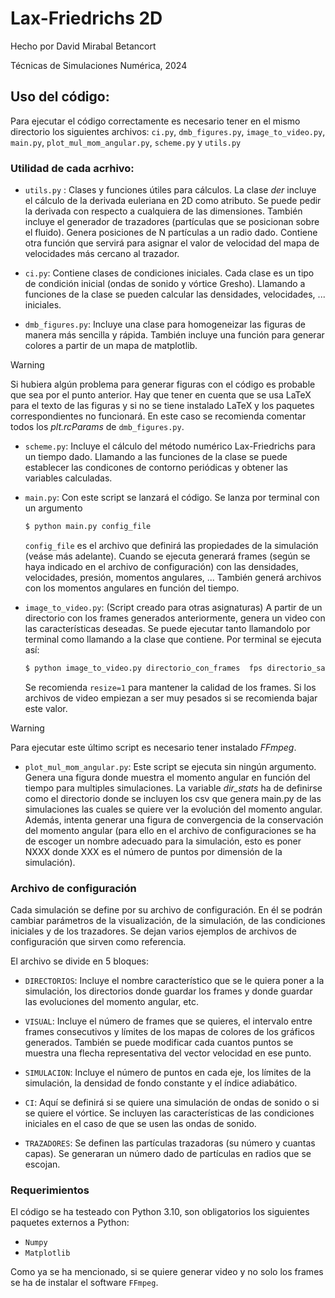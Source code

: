 # Lax-Friedrichs 2D

Hecho por David Mirabal Betancort

Técnicas de Simulaciones Numérica, 2024

## Uso del código:

Para ejecutar el código correctamente es necesario tener en el mismo directorio los siguientes archivos: `ci.py`, `dmb_figures.py`, `image_to_video.py`, `main.py`, `plot_mul_mom_angular.py`, `scheme.py` y `utils.py`

### Utilidad de cada acrhivo:

* `utils.py` : Clases y funciones útiles para cálculos. La clase *der* incluye el cálculo de la derivada euleriana en 2D como atributo. Se puede pedir la derivada con respecto a cualquiera de las dimensiones. También incluye el generador de trazadores (partículas que se posicionan sobre el fluido). Genera posiciones de N partículas a un radio dado. Contiene otra función que servirá para asignar el valor de velocidad del mapa de velocidades más cercano al trazador.

* `ci.py`: Contiene clases de condiciones iniciales. Cada clase es un tipo de condición inicial (ondas de sonido y vórtice Gresho). Llamando a funciones de la clase se pueden calcular las densidades, velocidades, ... iniciales.

* `dmb_figures.py`: Incluye una clase para homogeneizar las figuras de manera más sencilla y rápida. También incluye una función para generar colores a partir de un mapa de matplotlib.

> [!WARNING]
> Si hubiera algún problema para generar figuras con el código es probable que sea por el punto anterior. Hay que tener en cuenta que se usa LaTeX para el texto de las figuras y si no se tiene instalado LaTeX y los paquetes correspondientes no funcionará. En este caso se recomienda comentar todos los *plt.rcParams* de `dmb_figures.py`.

* `scheme.py`: Incluye el cálculo del método numérico Lax-Friedrichs para un tiempo dado. Llamando a las funciones de la clase se puede establecer las condicones de contorno periódicas y obtener las variables calculadas.

* `main.py`: Con este script se lanzará el código. Se lanza por terminal con un argumento 

    ```bash 
    $ python main.py config_file
    ```

    `config_file` es el archivo que definirá las propiedades de la simulación (veáse más adelante). Cuando se ejecuta generará frames (según se haya indicado en el archivo de configuración) con las densidades, velocidades, presión, momentos angulares, ... También generá archivos con los momentos angulares en función del tiempo.

* `image_to_video.py`: (Script creado para otras asignaturas) A partir de un directorio con los frames generados anteriormente, genera un video con las características deseadas. Se puede ejecutar tanto llamandolo por terminal como llamando a la clase que contiene. Por terminal se ejecuta así:     

    ```bash
    $ python image_to_video.py directorio_con_frames  fps directorio_salida titulo resize
    ```

    Se recomienda `resize=1` para mantener la calidad de los frames. Si los archivos de video empiezan a ser muy pesados si se recomienda bajar este valor. 

> [!WARNING]
>  Para ejecutar este último script es necesario tener instalado *FFmpeg*.

* `plot_mul_mom_angular.py`: Este script se ejecuta sin ningún argumento. Genera una figura donde muestra el momento angular en función del tiempo para multiples simulaciones. La variable *dir_stats* ha de definirse como el directorio donde se incluyen los csv que genera main.py de las simulaciones las cuales se quiere ver la evolución del momento angular. Además, intenta generar una figura de convergencia de la conservación del momento angular (para ello en el archivo de configuraciones se ha de escoger un nombre adecuado para la simulación, esto es poner NXXX donde XXX es el número de puntos por dimensión de la simulación).


### Archivo de configuración

Cada simulación se define por su archivo de configuración. En él se podrán cambiar parámetros de la visualización, de la simulación, de las condiciones iniciales y de los trazadores. Se dejan varios ejemplos de archivos de configuración que sirven como referencia. 

El archivo se divide en 5 bloques:

 * `DIRECTORIOS`: Incluye el nombre característico que se le quiera poner a la simulación, los directorios donde guardar los frames y donde guardar las evoluciones del momento angular, etc.

 * `VISUAL`: Incluye el número de frames que se quieres, el intervalo entre frames consecutivos y límites de los mapas de colores de los gráficos generados. También se puede modificar cada cuantos puntos se muestra una flecha representativa del vector velocidad en ese punto.

 * `SIMULACION`: Incluye el número de puntos en cada eje, los límites de la simulación, la densidad de fondo constante y el índice adiabático.

 * `CI`: Aquí se definirá si se quiere una simulación de ondas de sonido o si se quiere el vórtice. Se incluyen las características de las condiciones iniciales en el caso de que se usen las ondas de sonido.

 * `TRAZADORES`: Se definen las partículas trazadoras (su número y cuantas capas). Se generaran un número dado de partículas en radios que se escojan.


 ### Requerimientos
 
El código se ha testeado con Python 3.10, son obligatorios los siguientes paquetes externos a Python:

 * `Numpy`
 * `Matplotlib`

Como ya se ha mencionado, si se quiere generar video y no solo los frames se ha de instalar el software `FFmpeg`.

